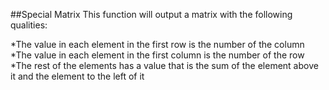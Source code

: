 ##Special Matrix
This function will output a matrix with the following qualities:

*The value in each element in the first row is the number of the column
*The value in each element in the first column is the number of the row
*The rest of the elements has a value that is the sum of the element above it and the element to the left of it

